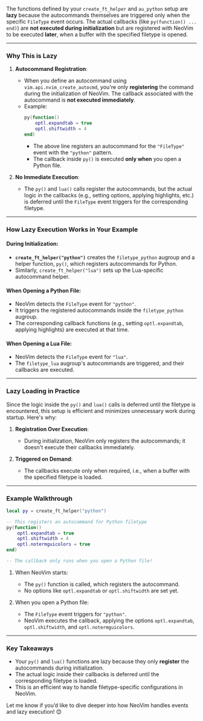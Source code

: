 The functions defined by your `create_ft_helper` and `au_python` setup are 
**lazy** because the autocommands themselves are triggered only when the specific `FileType` event occurs.
The actual callbacks (like `py(function() ... end)`) are **not executed during initialization** 
but are registered with NeoVim to be executed **later**, when a buffer with the specified filetype is opened.

---

### **Why This is Lazy**

1. **Autocommand Registration**:
   - When you define an autocommand using `vim.api.nvim_create_autocmd`, you're only **registering** the command during the initialization of NeoVim. The callback associated with the autocommand is **not executed immediately**.
   - Example:
     ```lua
     py(function()
         optl.expandtab = true
         optl.shiftwidth = 4
     end)
     ```
     - The above line registers an autocommand for the `"FileType"` event with the `"python"` pattern.
     - The callback inside `py()` is executed **only when** you open a Python file.

2. **No Immediate Execution**:
   - The `py()` and `lua()` calls register the autocommands, but the actual logic in the callbacks (e.g., setting options, applying highlights, etc.) is deferred until the `FileType` event triggers for the corresponding filetype.

---

### **How Lazy Execution Works in Your Example**

#### During Initialization:
- **`create_ft_helper("python")`** creates the `filetype_python` augroup and a helper function, `py()`, which registers autocommands for Python.
- Similarly, `create_ft_helper("lua")` sets up the Lua-specific autocommand helper.

#### When Opening a Python File:
- NeoVim detects the `FileType` event for `"python"`.
- It triggers the registered autocommands inside the `filetype_python` augroup.
- The corresponding callback functions (e.g., setting `optl.expandtab`, applying highlights) are executed at that time.

#### When Opening a Lua File:
- NeoVim detects the `FileType` event for `"lua"`.
- The `filetype_lua` augroup's autocommands are triggered, and their callbacks are executed.

---

### **Lazy Loading in Practice**
Since the logic inside the `py()` and `lua()` calls is deferred until the filetype is encountered, this setup is efficient and minimizes unnecessary work during startup. Here's why:

1. **Registration Over Execution**:
   - During initialization, NeoVim only registers the autocommands; it doesn't execute their callbacks immediately.

2. **Triggered on Demand**:
   - The callbacks execute only when required, i.e., when a buffer with the specified filetype is loaded.

---

### **Example Walkthrough**
```lua
local py = create_ft_helper("python")

-- This registers an autocommand for Python filetype
py(function()
    optl.expandtab = true
    optl.shiftwidth = 4
    optl.notermguicolors = true
end)

-- The callback only runs when you open a Python file!
```

1. When NeoVim starts:
   - The `py()` function is called, which registers the autocommand.
   - No options like `optl.expandtab` or `optl.shiftwidth` are set yet.

2. When you open a Python file:
   - The `FileType` event triggers for `"python"`.
   - NeoVim executes the callback, applying the options `optl.expandtab`, `optl.shiftwidth`, and `optl.notermguicolors`.

---

### **Key Takeaways**
- Your `py()` and `lua()` functions are lazy because they only **register** the autocommands during initialization.
- The actual logic inside their callbacks is deferred until the corresponding filetype is loaded.
- This is an efficient way to handle filetype-specific configurations in NeoVim.

Let me know if you’d like to dive deeper into how NeoVim handles events and lazy execution! 😊
